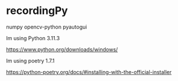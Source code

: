 # recordingPy
numpy opencv-python pyautogui

Im using Python 3.11.3

https://www.python.org/downloads/windows/

Im using poetry 1.7.1

https://python-poetry.org/docs/#installing-with-the-official-installer

